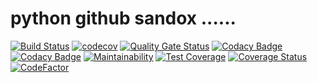 # python github sandox ......

[![Build Status](https://travis-ci.org/dev-11/python-github-sandox.svg?branch=master)](https://travis-ci.org/dev-11/python-github-sandox) [![codecov](https://codecov.io/gh/dev-11/python-github-sandox/branch/master/graph/badge.svg)](https://codecov.io/gh/dev-11/python-github-sandox) [![Quality Gate Status](https://sonarcloud.io/api/project_badges/measure?project=dev-11_python-github-sandox&metric=alert_status)](https://sonarcloud.io/dashboard?id=dev-11_python-github-sandox) [![Codacy Badge](https://api.codacy.com/project/badge/Grade/fcdd4e935d9845e2a6d82903dde70500)](https://www.codacy.com/manual/dev-11/python-github-sandox?utm_source=github.com&amp;utm_medium=referral&amp;utm_content=dev-11/python-github-sandox&amp;utm_campaign=Badge_Grade) [![Codacy Badge](https://api.codacy.com/project/badge/Coverage/fcdd4e935d9845e2a6d82903dde70500)](https://www.codacy.com/manual/dev-11/python-github-sandox?utm_source=github.com&utm_medium=referral&utm_content=dev-11/python-github-sandox&utm_campaign=Badge_Coverage) [![Maintainability](https://api.codeclimate.com/v1/badges/43d9c20c99da856e5c6f/maintainability)](https://codeclimate.com/github/dev-11/python-github-sandox/maintainability) [![Test Coverage](https://api.codeclimate.com/v1/badges/43d9c20c99da856e5c6f/test_coverage)](https://codeclimate.com/github/dev-11/python-github-sandox/test_coverage) [![Coverage Status](https://coveralls.io/repos/github/dev-11/python-github-sandox/badge.svg?branch=master)](https://coveralls.io/github/dev-11/python-github-sandox?branch=master)  [![CodeFactor](https://www.codefactor.io/repository/github/dev-11/python-github-sandox/badge)](https://www.codefactor.io/repository/github/dev-11/python-github-sandox)
